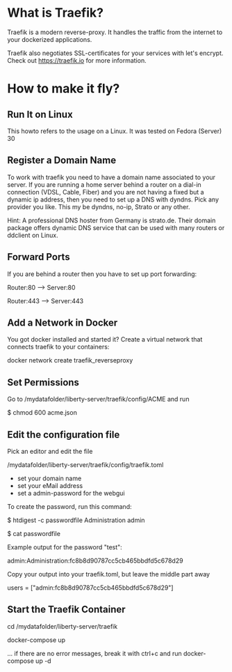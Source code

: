 # What is Traefik?
Traefik is a modern reverse-proxy. It handles the traffic from the internet to your dockerized applications.

Traefik also negotiates SSL-certificates for your services with let's encrypt.
Check out https://traefik.io for more information.

# How to make it fly?

## Run It on Linux
This howto refers to the usage on a Linux. It was tested on Fedora (Server) 30

## Register a Domain Name
To work with traefik you need to have a domain name associated to your server. If you are running a home server behind a router on a dial-in connection (VDSL, Cable, Fiber) and you are not having a fixed but a dynamic ip address, then you need to set up a DNS with dyndns. Pick any provider you like. This my be dyndns, no-ip, Strato or any other.

Hint: A professional DNS hoster from Germany is strato.de. Their domain package offers dynamic DNS service that can be used with many routers or ddclient on Linux.

## Forward Ports
If you are behind a router then you have to set up port forwarding:

Router:80 --> Server:80

Router:443 --> Server:443

## Add a Network in Docker
You got docker installed and started it? Create a virtual network that connects traefik to your containers:

docker network create traefik_reverseproxy

## Set Permissions
Go to /mydatafolder/liberty-server/traefik/config/ACME and run

$ chmod 600 acme.json

## Edit the configuration file
Pick an editor and edit the file

/mydatafolder/liberty-server/traefik/config/traefik.toml

* set your domain name
* set your eMail address
* set a admin-password for the webgui

To create the password, run this command:

$ htdigest -c passwordfile Administration admin

$ cat passwordfile

Example output for the password "test":

admin:Administration:fc8b8d90787cc5cb465bbdfd5c678d29

Copy your output into your traefik.toml, but leave the middle part away

users = ["admin:fc8b8d90787cc5cb465bbdfd5c678d29"]

## Start the Traefik Container
cd /mydatafolder/liberty-server/traefik

docker-compose up

... if there are no error messages, break it with ctrl+c and run
docker-compose up -d
